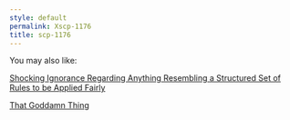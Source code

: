 ```yaml
---
style: default
permalink: Xscp-1176
title: scp-1176
---
```

You may also like:

[Shocking Ignorance Regarding Anything Resembling a Structured Set of Rules to be Applied Fairly](http://scp-wiki.net/shocking-ignorance-regarding-anything-resembling-a-structure)

[That Goddamn Thing](http://scp-wiki.net/that-goddamn-thing)
